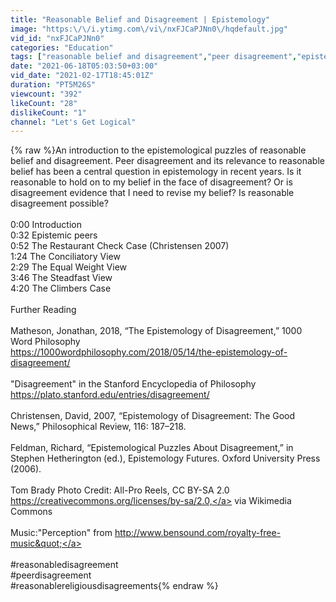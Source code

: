 ```yaml
---
title: "Reasonable Belief and Disagreement | Epistemology"
image: "https:\/\/i.ytimg.com\/vi\/nxFJCaPJNn0\/hqdefault.jpg"
vid_id: "nxFJCaPJNn0"
categories: "Education"
tags: ["reasonable belief and disagreement","peer disagreement","epistemology of disagreement"]
date: "2021-06-18T05:03:50+03:00"
vid_date: "2021-02-17T18:45:01Z"
duration: "PT5M26S"
viewcount: "392"
likeCount: "28"
dislikeCount: "1"
channel: "Let's Get Logical"
---
```

{% raw %}An introduction to the epistemological puzzles of reasonable belief and disagreement. Peer disagreement and its relevance to reasonable belief has been a central question in epistemology in recent years. Is it reasonable to hold on to my belief in the face of disagreement? Or is disagreement evidence that I need to revise my belief? Is reasonable disagreement possible?<br /><br />0:00 Introduction<br />0:32 Epistemic peers<br />0:52 The Restaurant Check Case (Christensen 2007)<br />1:24 The Conciliatory View<br />2:29 The Equal Weight View<br />3:46 The Steadfast View<br />4:20 The Climbers Case<br /><br />Further Reading<br /><br />Matheson, Jonathan, 2018, “The Epistemology of Disagreement,” 1000 Word Philosophy<br /><a rel="nofollow" target="blank" href="https://1000wordphilosophy.com/2018/05/14/the-epistemology-of-disagreement/">https://1000wordphilosophy.com/2018/05/14/the-epistemology-of-disagreement/</a><br /><br />&quot;Disagreement&quot; in the Stanford Encyclopedia of Philosophy<br /><a rel="nofollow" target="blank" href="https://plato.stanford.edu/entries/disagreement/">https://plato.stanford.edu/entries/disagreement/</a><br /><br />Christensen, David, 2007, “Epistemology of Disagreement: The Good News,” Philosophical Review, 116: 187–218.<br /><br />Feldman, Richard, “Epistemological Puzzles About Disagreement,” in Stephen Hetherington (ed.), Epistemology Futures. Oxford University Press (2006).<br /><br />Tom Brady Photo Credit: All-Pro Reels, CC BY-SA 2.0 <a rel="nofollow" target="blank" href="https://creativecommons.org/licenses/by-sa/2.0,">https://creativecommons.org/licenses/by-sa/2.0,</a> via Wikimedia Commons<br /><br />Music:&quot;Perception&quot; from <a rel="nofollow" target="blank" href="http://www.bensound.com/royalty-free-music&quot;">http://www.bensound.com/royalty-free-music&quot;</a><br /><br />#reasonabledisagreement<br />#peerdisagreement<br />#reasonablereligiousdisagreements{% endraw %}
